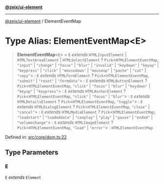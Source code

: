 [**@zeix/ui-element**](../README.md)

***

[@zeix/ui-element](../globals.md) / ElementEventMap

# Type Alias: ElementEventMap\<E\>

> **ElementEventMap**\<`E`\> = `E` *extends* `HTMLInputElement` \| `HTMLTextAreaElement` \| `HTMLSelectElement` ? `Pick`\<`HTMLElementEventMap`, `"input"` \| `"change"` \| `"focus"` \| `"blur"` \| `"invalid"` \| `"keydown"` \| `"keyup"` \| `"keypress"` \| `"click"` \| `"mousedown"` \| `"mouseup"` \| `"paste"` \| `"cut"` \| `"copy"`\> : `E` *extends* `HTMLFormElement` ? `Pick`\<`HTMLElementEventMap`, `"submit"` \| `"reset"` \| `"formdata"`\> : `E` *extends* `HTMLButtonElement` ? `Pick`\<`HTMLElementEventMap`, `"click"` \| `"focus"` \| `"blur"` \| `"keydown"` \| `"keyup"` \| `"keypress"`\> : `E` *extends* `HTMLAnchorElement` ? `Pick`\<`HTMLElementEventMap`, `"click"` \| `"focus"` \| `"blur"`\> : `E` *extends* `HTMLDetailsElement` ? `Pick`\<`HTMLElementEventMap`, `"toggle"`\> : `E` *extends* `HTMLDialogElement` ? `Pick`\<`HTMLElementEventMap`, `"close"` \| `"cancel"`\> : `E` *extends* `HTMLMediaElement` ? `Pick`\<`HTMLElementEventMap`, `"loadstart"` \| `"loadeddata"` \| `"canplay"` \| `"play"` \| `"pause"` \| `"ended"` \| `"volumechange"`\> : `E` *extends* `HTMLImageElement` ? `Pick`\<`HTMLElementEventMap`, `"load"` \| `"error"`\> : `HTMLElementEventMap`

Defined in: [src/core/dom.ts:22](https://github.com/zeixcom/ui-element/blob/0b9c1517fa2a3615fdcca3ecc679ebb5c5c255e7/src/core/dom.ts#L22)

## Type Parameters

### E

`E` *extends* `Element`

